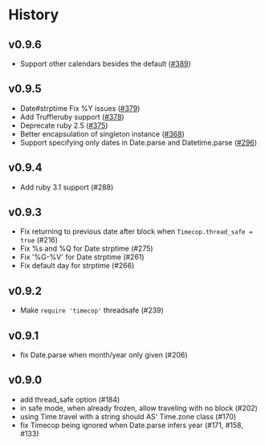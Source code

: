 # History

## v0.9.6

- Support other calendars besides the default ([#389](https://github.com/travisjeffery/timecop/pull/389))

## v0.9.5

- Date#strptime Fix %Y issues ([#379](https://github.com/travisjeffery/timecop/pull/379))
- Add Truffleruby support ([#378](https://github.com/travisjeffery/timecop/pull/378))
- Deprecate ruby 2.5 ([#375](https://github.com/travisjeffery/timecop/pull/375))
- Better encapsulation of singleton instance ([#368](https://github.com/travisjeffery/timecop/pull/368))
- Support specifying only dates in Date.parse and Datetime.parse ([#296](https://github.com/travisjeffery/timecop/pull/296))

## v0.9.4

- Add ruby 3.1 support (#288)

## v0.9.3

- Fix returning to previous date after block when `Timecop.thread_safe = true` (#216)
- Fix %s and %Q for Date strptime (#275)
- Fix '%G-%V' for Date strptime (#261)
- Fix default day for strptime (#266)

## v0.9.2

- Make `require 'timecop'` threadsafe (#239)

## v0.9.1

- fix Date.parse when month/year only given (#206)

## v0.9.0

- add thread_safe option (#184)
- in safe mode, when already frozen, allow traveling with no block (#202)
- using Time.travel with a string should AS' Time.zone class (#170)
- fix Timecop being ignored when Date.parse infers year (#171, #158, #133)
